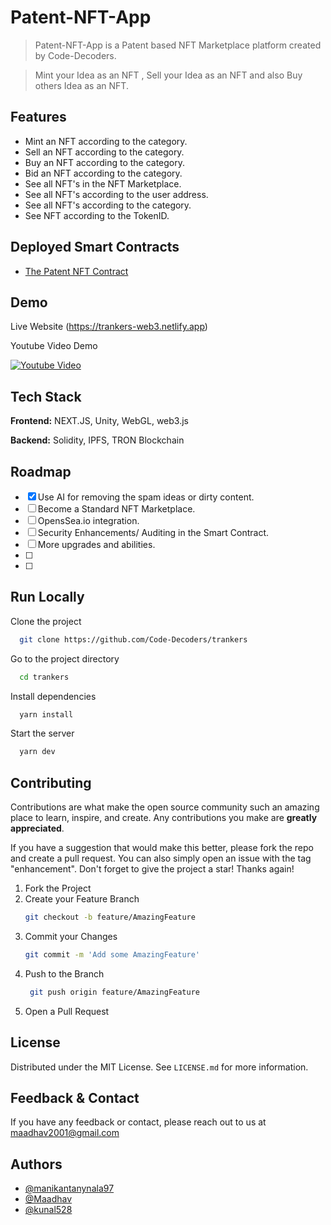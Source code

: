 # Patent-NFT-App

> Patent-NFT-App is a Patent based NFT Marketplace platform created by Code-Decoders.

> Mint your Idea as an NFT , Sell your Idea as an NFT and also Buy others Idea as an NFT. 


 
## Features

- Mint an NFT according to the category.
- Sell an NFT according to the category.
- Buy an NFT according to the category.
- Bid an NFT according to the category.
- See all NFT's in the NFT Marketplace.
- See all NFT's according to the user address.
- See all NFT's according to the category.
- See NFT according to the TokenID.

## Deployed Smart Contracts

- [The Patent NFT Contract](https://shasta.tronscan.org/#/contract/TNGkTsXSY65qsQimdF2Pk7RHtFFEVKdHCL/code)

## Demo

Live Website (https://trankers-web3.netlify.app)

Youtube Video Demo

[![Youtube Video](https://img.youtube.com/vi/0HqszfAnO7o/sddefault.jpg)](https://youtu.be/0HqszfAnO7o)



## Tech Stack

**Frontend:** NEXT.JS, Unity, WebGL, web3.js

**Backend:** Solidity, IPFS, TRON Blockchain
## Roadmap

- [x]  Use AI for removing the spam ideas or dirty content.   
- [ ]  Become a Standard NFT Marketplace.
- [ ]  OpensSea.io integration.
- [ ]  Security Enhancements/ Auditing in the Smart Contract.
- [ ]  More upgrades and abilities.
- [ ]  
- [ ]  


## Run Locally

Clone the project

```bash
  git clone https://github.com/Code-Decoders/trankers
```

Go to the project directory

```bash
  cd trankers
```

Install dependencies

```bash
  yarn install
```

Start the server

```bash
  yarn dev
```


## Contributing

Contributions are what make the open source community such an amazing place to learn, inspire, and create. Any contributions you make are **greatly appreciated**.

If you have a suggestion that would make this better, please fork the repo and create a pull request. You can also simply open an issue with the tag "enhancement".
Don't forget to give the project a star! Thanks again!

1. Fork the Project
2. Create your Feature Branch
   ```sh
   git checkout -b feature/AmazingFeature
   ```
3. Commit your Changes 
    ```sh
    git commit -m 'Add some AmazingFeature'
    ```
4. Push to the Branch 
   ```sh
    git push origin feature/AmazingFeature
    ```
6. Open a Pull Request

## License

Distributed under the MIT License. See `LICENSE.md` for more information.
    
## Feedback & Contact

If you have any feedback or contact, please reach out to us at maadhav2001@gmail.com


## Authors
- [@manikantanynala97](https://github.com/manikantanynala97)
- [@Maadhav](https://www.github.com/Maadhav)
- [@kunal528](https://www.github.com/kunal528)
